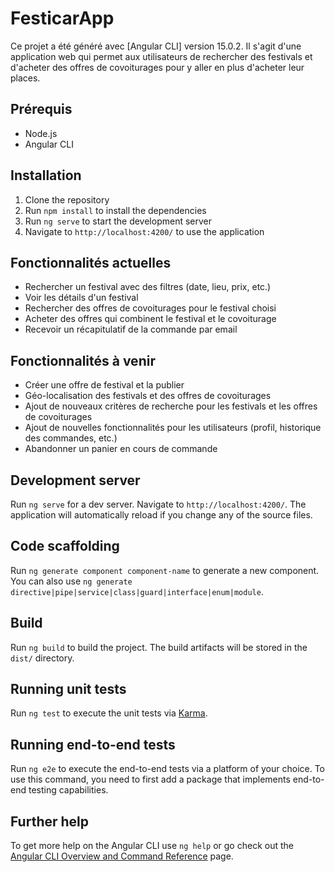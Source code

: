 # FesticarApp

Ce projet a été généré avec [Angular CLI] version 15.0.2.
Il s'agit d'une application web qui permet aux utilisateurs de rechercher des festivals et d'acheter des offres de covoiturages pour y aller en plus d'acheter leur places.

## Prérequis

- Node.js
- Angular CLI

## Installation

1. Clone the repository
2. Run `npm install` to install the dependencies
3. Run `ng serve` to start the development server
4. Navigate to `http://localhost:4200/` to use the application

## Fonctionnalités actuelles

- Rechercher un festival avec des filtres (date, lieu, prix, etc.)
- Voir les détails d'un festival
- Rechercher des offres de covoiturages pour le festival choisi
- Acheter des offres qui combinent le festival et le covoiturage
- Recevoir un récapitulatif de la commande par email

## Fonctionnalités à venir

- Créer une offre de festival et la publier
- Géo-localisation des festivals et des offres de covoiturages
- Ajout de nouveaux critères de recherche pour les festivals et les offres de covoiturages
- Ajout de nouvelles fonctionnalités pour les utilisateurs (profil, historique des commandes, etc.)
- Abandonner un panier en cours de commande

## Development server

Run `ng serve` for a dev server. Navigate to `http://localhost:4200/`. The application will automatically reload if you change any of the source files.

## Code scaffolding

Run `ng generate component component-name` to generate a new component. You can also use `ng generate directive|pipe|service|class|guard|interface|enum|module`.

## Build

Run `ng build` to build the project. The build artifacts will be stored in the `dist/` directory.

## Running unit tests

Run `ng test` to execute the unit tests via [Karma](https://karma-runner.github.io).

## Running end-to-end tests

Run `ng e2e` to execute the end-to-end tests via a platform of your choice. To use this command, you need to first add a package that implements end-to-end testing capabilities.

## Further help

To get more help on the Angular CLI use `ng help` or go check out the [Angular CLI Overview and Command Reference](https://angular.io/cli) page.
